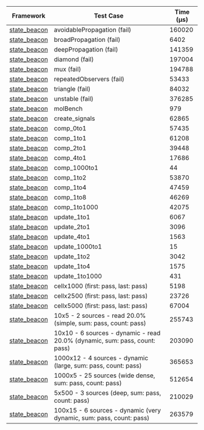 | Framework | Test Case | Time (μs) |
| --- | --- | --- |
| [state_beacon](https://github.com/jinyus/dart_beacon) | avoidablePropagation (fail) | 160020 |
| [state_beacon](https://github.com/jinyus/dart_beacon) | broadPropagation (fail) | 6402 |
| [state_beacon](https://github.com/jinyus/dart_beacon) | deepPropagation (fail) | 141359 |
| [state_beacon](https://github.com/jinyus/dart_beacon) | diamond (fail) | 197004 |
| [state_beacon](https://github.com/jinyus/dart_beacon) | mux (fail) | 194788 |
| [state_beacon](https://github.com/jinyus/dart_beacon) | repeatedObservers (fail) | 53433 |
| [state_beacon](https://github.com/jinyus/dart_beacon) | triangle (fail) | 84032 |
| [state_beacon](https://github.com/jinyus/dart_beacon) | unstable (fail) | 376285 |
| [state_beacon](https://github.com/jinyus/dart_beacon) | molBench | 979 |
| [state_beacon](https://github.com/jinyus/dart_beacon) | create_signals | 62865 |
| [state_beacon](https://github.com/jinyus/dart_beacon) | comp_0to1 | 57435 |
| [state_beacon](https://github.com/jinyus/dart_beacon) | comp_1to1 | 61208 |
| [state_beacon](https://github.com/jinyus/dart_beacon) | comp_2to1 | 39448 |
| [state_beacon](https://github.com/jinyus/dart_beacon) | comp_4to1 | 17686 |
| [state_beacon](https://github.com/jinyus/dart_beacon) | comp_1000to1 | 44 |
| [state_beacon](https://github.com/jinyus/dart_beacon) | comp_1to2 | 53870 |
| [state_beacon](https://github.com/jinyus/dart_beacon) | comp_1to4 | 47459 |
| [state_beacon](https://github.com/jinyus/dart_beacon) | comp_1to8 | 46269 |
| [state_beacon](https://github.com/jinyus/dart_beacon) | comp_1to1000 | 42075 |
| [state_beacon](https://github.com/jinyus/dart_beacon) | update_1to1 | 6067 |
| [state_beacon](https://github.com/jinyus/dart_beacon) | update_2to1 | 3096 |
| [state_beacon](https://github.com/jinyus/dart_beacon) | update_4to1 | 1563 |
| [state_beacon](https://github.com/jinyus/dart_beacon) | update_1000to1 | 15 |
| [state_beacon](https://github.com/jinyus/dart_beacon) | update_1to2 | 3042 |
| [state_beacon](https://github.com/jinyus/dart_beacon) | update_1to4 | 1575 |
| [state_beacon](https://github.com/jinyus/dart_beacon) | update_1to1000 | 431 |
| [state_beacon](https://github.com/jinyus/dart_beacon) | cellx1000 (first: pass, last: pass) | 5198 |
| [state_beacon](https://github.com/jinyus/dart_beacon) | cellx2500 (first: pass, last: pass) | 23726 |
| [state_beacon](https://github.com/jinyus/dart_beacon) | cellx5000 (first: pass, last: pass) | 67004 |
| [state_beacon](https://github.com/jinyus/dart_beacon) | 10x5 - 2 sources - read 20.0% (simple, sum: pass, count: pass) | 255743 |
| [state_beacon](https://github.com/jinyus/dart_beacon) | 10x10 - 6 sources - dynamic - read 20.0% (dynamic, sum: pass, count: pass) | 203090 |
| [state_beacon](https://github.com/jinyus/dart_beacon) | 1000x12 - 4 sources - dynamic (large, sum: pass, count: pass) | 365653 |
| [state_beacon](https://github.com/jinyus/dart_beacon) | 1000x5 - 25 sources (wide dense, sum: pass, count: pass) | 512654 |
| [state_beacon](https://github.com/jinyus/dart_beacon) | 5x500 - 3 sources (deep, sum: pass, count: pass) | 210029 |
| [state_beacon](https://github.com/jinyus/dart_beacon) | 100x15 - 6 sources - dynamic (very dynamic, sum: pass, count: pass) | 263579 |
